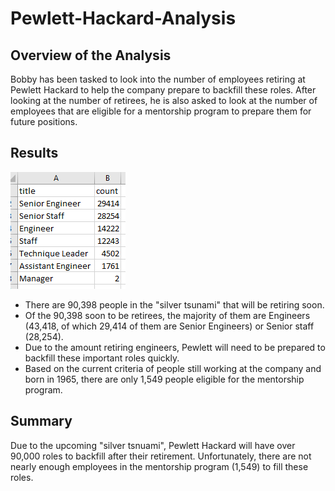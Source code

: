 # Pewlett-Hackard-Analysis
## Overview of the Analysis
Bobby has been tasked to look into the number of employees retiring at Pewlett Hackard to help the company prepare to backfill these roles. After looking at the number of retirees, he is also asked to look at the number of employees that are eligible for a mentorship program to prepare them for future positions.
## Results
![](RetiringTitles.PNG)
- There are 90,398 people in the "silver tsunami" that will be retiring soon.
- Of the 90,398 soon to be retirees, the majority of them are Engineers (43,418, of which 29,414 of them are Senior Engineers) or Senior staff (28,254).
- Due to the amount retiring engineers, Pewlett will need to be prepared to backfill these important roles quickly.
- Based on the current criteria of people still working at the company and born in 1965, there are only 1,549 people eligible for the mentorship program.
## Summary
Due to the upcoming "silver tsnuami", Pewlett Hackard will have over 90,000 roles to backfill after their retirement. Unfortunately, there are not nearly enough employees in the mentorship program (1,549) to fill these roles. 
